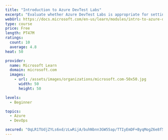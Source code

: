 ```yaml
---
title: "Introduction to Azure DevTest Labs"
excerpt: "Evaluate whether Azure DevTest Labs is appropriate for setting up virtual machine environments for your team."
webUrl: https://docs.microsoft.com/en-us/learn/modules/intro-to-azure-devtest-labs/
type: course
price: Free
length: PT47M
ratings:
  count: 10
  average: 4.8
heat: 50

provider:
  name: Microsoft Learn
  domain: microsoft.com
  images:
    - url: /assets/images/organizations/microsoft.com-50x50.jpg
      width: 50
      height: 50

levels:
  - Beginner

topics:
  - Azure
  - DevOps

secured: "OqLR1TUdjZYLs6xd/zLwRijA/buhNbnn3GW55ap/TTIyEmDF+ByqMogZ6e8f59CdnCqowtYnLCY6dLD9UaagBu1pIyDmj3/XsTL15Jb5WZIlC5ju/VPqrJMoTq1DKbVg0j69QVViUyFLgT/ITbzBpQD9i0C7Va/4+/06SDpMI+SW1jm+7B8iEJ+1Jzrb1AZcN5v1bncna89DHyfwadA1qV2UlzRsh9qB77YICIiLg8mUXEyyg0zV5OavrUEp7p5Ix8GDt/Y/3E6swxduYrDHwo7BIPN0FEgUCzJPH92IcWjHz/ieABpKIAYfjpN+VxKk3rY1wAooCNsJaT8EJJ4f5sWJfKjJqUQlLYSxeA+aHhjtRCJVC1A/5h+dc/9DQiamLFBpIOidK5BTQBEzbJXyHONs9+csjGh8Rw3BDzhsKvg=;j9PlHcm/7PuObs1qEHTTyg=="
---
```


